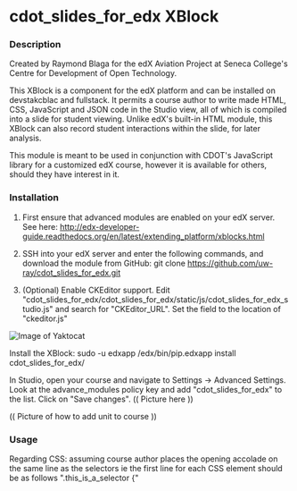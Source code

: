 # cdot_slides_for_edx XBlock

### Description

Created by Raymond Blaga for the edX Aviation Project at Seneca College's Centre for Development of Open Technology.

This XBlock is a component for the edX platform and can be installed on devstakcblac and fullstack. It permits a course author to write made HTML, CSS, JavaScript and JSON code in the Studio view, all of which is compiled into a slide for student viewing. Unlike edX's built-in HTML module, this XBlock can also record student interactions within the slide, for later analysis.

This module is meant to be used in conjunction with CDOT's JavaScript library for a customized edX course, however it is available for others, should they have interest in it.




### Installation

1. First ensure that advanced modules are enabled on your edX server. See here: http://edx-developer-guide.readthedocs.org/en/latest/extending_platform/xblocks.html

2. SSH into your edX server and enter the following commands, and download the module from GitHub:
  git clone https://github.com/uw-ray/cdot_slides_for_edx.git

3. (Optional) Enable CKEditor support. Edit "cdot_slides_for_edx/cdot_slides_for_edx/static/js/cdot_slides_for_edx_studio.js" and search for "CKEditor_URL". Set the field to the location of "ckeditor.js"

![Image of Yaktocat](https://raw.githubusercontent.com/uw-ray/cdot_slides_for_edx/master/docs/cdot_slide_0.jpg)
  
Install the XBlock:
  sudo -u edxapp /edx/bin/pip.edxapp install cdot_slides_for_edx/
  
In Studio, open your course and navigate to Settings -> Advanced Settings. Look at the advance_modules policy key and add "cdot_slides_for_edx" to the list. Click on "Save changes". (( Picture here ))

(( Picture of how to add unit to course ))

### Usage

Regarding CSS:
assuming course author places the opening accolade on the same line as the selectors
ie the first line for each CSS element should be as follows ".this_is_a_selector {"
